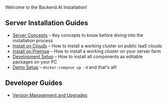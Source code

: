 
Welcome to the Backend.AI Installation!

## Server Installation Guides

* [Server Concepts](install/server-concepts.md) – Key concepts to know before diving into the installation process
* [Install on Clouds](install/install-on-clouds.md) – How to install a working cluster on public IaaS clouds
* [Install on Premise](install/install-on-premise) – How to install a working cluster on your server farm
* [Development Setup](install/development-setup.md) – How to install all components as editable packages on your PC
* [Demo Setup](install/demo-setup.md) – `docker-compose up -d` and that's all!

## Developer Guides

* [Version Management and Upgrades](install/version-management-and-upgrades.md)